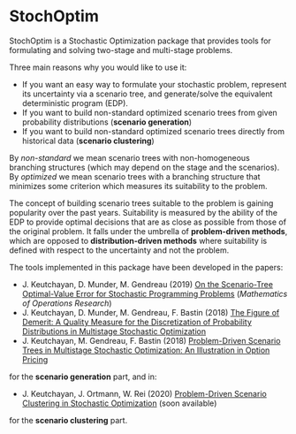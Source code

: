 # StochOptim
StochOptim is a Stochastic Optimization package that provides tools for formulating and solving two-stage and 
multi-stage problems.

Three main reasons why you would like to use it:
* If you want an easy way to formulate your stochastic problem, represent its uncertainty via a scenario tree, 
and generate/solve the equivalent deterministic program (EDP).
* If you want to build non-standard optimized scenario trees from given probability distributions (**scenario generation**)
* If you want to build non-standard optimized scenario trees directly from historical data (**scenario clustering**)

By *non-standard* we mean scenario trees with non-homogeneous branching structures (which may depend on the stage and 
the scenarios). \
By *optimized* we mean scenario trees with a branching structure that minimizes some criterion which measures its 
suitability to the problem.

The concept of building scenario trees suitable to the problem is gaining popularity over the past years. 
Suitability is measured by the ability of the EDP to provide optimal decisions that are as close as possible from those 
of the original problem. It falls under the umbrella of **problem-driven methods**, which are opposed to 
**distribution-driven methods** where suitability is defined with respect to the uncertainty and not the problem. 

The tools implemented in this package have been developed in the papers: 
* J. Keutchayan, D. Munder, M. Gendreau (2019) [On the Scenario-Tree Optimal-Value Error for Stochastic Programming Problems](https://pubsonline.informs.org/doi/10.1287/moor.2019.1043) (*Mathematics of Operations Research*)
* J. Keutchayan, D. Munder, M. Gendreau, F. Bastin (2018) [The Figure of Demerit: A Quality Measure for the Discretization of Probability Distributions in Multistage Stochastic Optimization](https://www.researchgate.net/profile/Julien_Keutchayan/publication/322644958_The_Figure_of_Demerit_A_Quality_Measure_for_the_Discretization_of_Probability_Distributions_in_Multistage_Stochastic_Optimization/links/5bdcddd14585150b2b9a4b82/The-Figure-of-Demerit-A-Quality-Measure-for-the-Discretization-of-Probability-Distributions-in-Multistage-Stochastic-Optimization.pdf)
* J. Keutchayan, M. Gendreau, F. Bastin (2018) [Problem-Driven Scenario Trees in Multistage Stochastic Optimization: An Illustration in Option Pricing](https://www.researchgate.net/profile/Julien_Keutchayan/publication/328703934_Problem-Driven_Scenario_Trees_in_Multistage_Stochastic_Optimization_An_Illustration_in_Option_Pricing/links/5bdcde684585150b2b9a4b89/Problem-Driven-Scenario-Trees-in-Multistage-Stochastic-Optimization-An-Illustration-in-Option-Pricing.pdf)

for the **scenario generation** part, and in:
* J. Keutchayan, J. Ortmann, W. Rei (2020) [Problem-Driven Scenario Clustering in Stochastic Optimization]() (soon available)

for the **scenario clustering** part. 

